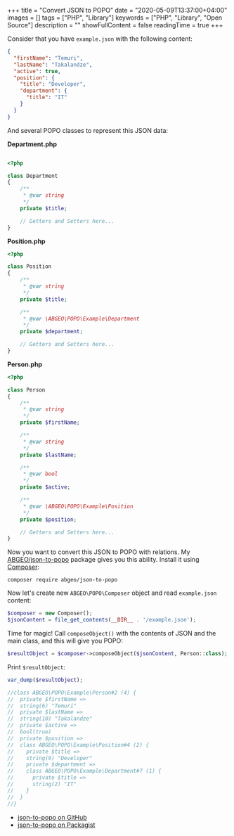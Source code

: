 +++
title = "Convert JSON to POPO"
date = "2020-05-09T13:37:00+04:00"
images = []
tags = ["PHP", "Library"]
keywords = ["PHP", "Library", "Open Source"]
description = ""
showFullContent = false
readingTime = true
+++

Consider that you have `example.json` with the following content:

```json
{
  "firstName": "Temuri",
  "lastName": "Takalandze",
  "active": true,
  "position": {
    "title": "Developer",
    "department": {
      "title": "IT"
    }
  }
}
```

<!--more-->

And several POPO classes to represent this JSON data:

**Department.php**
```php

<?php

class Department
{
    /**
     * @var string
     */
    private $title;

    // Getters and Setters here...
}
```

**Position.php**
```php
<?php

class Position
{
    /**
     * @var string
     */
    private $title;

    /**
     * @var \ABGEO\POPO\Example\Department
     */
    private $department;

    // Getters and Setters here...
}
```

**Person.php**
```php
<?php

class Person
{
    /**
     * @var string
     */
    private $firstName;

    /**
     * @var string
     */
    private $lastName;

    /**
     * @var bool
     */
    private $active;

    /**
     * @var \ABGEO\POPO\Example\Position
     */
    private $position;

    // Getters and Setters here...
}
```

Now you want to convert this JSON to POPO with relations. My [ABGEO/json-to-popo](https://github.com/ABGEO/json-to-popo) package gives you this ability. Install it using [Composer](https://getcomposer.org/):

```shell
composer require abgeo/json-to-popo
```

Now let's create new `ABGEO\POPO\Composer` object and read `example.json` content:

```php
$composer = new Composer();
$jsonContent = file_get_contents(__DIR__ . '/example.json');
```

Time for magic! Call `composeObject()` with the contents of JSON and the main class, and this will give you POPO:

```php
$resultObject = $composer->composeObject($jsonContent, Person::class);
```

Print `$resultObject`:

```php
var_dump($resultObject);

//class ABGEO\POPO\Example\Person#2 (4) {
//  private $firstName =>
//  string(6) "Temuri"
//  private $lastName =>
//  string(10) "Takalandze"
//  private $active =>
//  bool(true)
//  private $position =>
//  class ABGEO\POPO\Example\Position#4 (2) {
//    private $title =>
//    string(9) "Developer"
//    private $department =>
//    class ABGEO\POPO\Example\Department#7 (1) {
//      private $title =>
//      string(2) "IT"
//    }
//  }
//}
```

- [json-to-popo on GitHub](https://github.com/ABGEO/json-to-popo)
- [json-to-popo on Packagist](https://packagist.org/packages/abgeo/json-to-popo)
